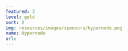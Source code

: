 ```yaml
---
featured: 3
level: gold
sort: 2
img: resources/images/sponsors/hypernode.png
name: Hypernode
url:
---
```

